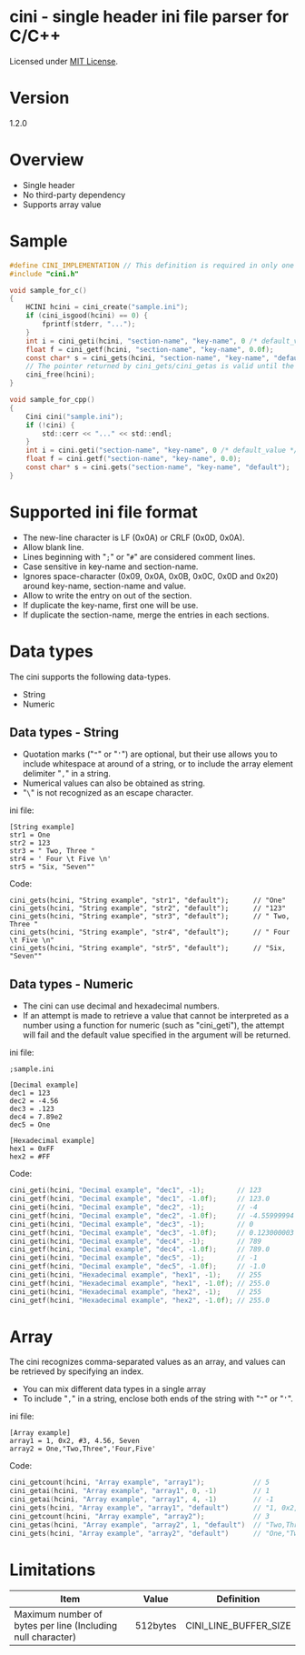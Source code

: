 # cini - single header ini file parser for C/C++

Licensed under [MIT License](https://opensource.org/licenses/MIT).

# Version

1.2.0

# Overview

* Single header
* No third-party dependency
* Supports array value

# Sample

```c
#define CINI_IMPLEMENTATION // This definition is required in only one source file
#include "cini.h"

void sample_for_c()
{
    HCINI hcini = cini_create("sample.ini");
    if (cini_isgood(hcini) == 0) {
        fprintf(stderr, "...");
    }
    int i = cini_geti(hcini, "section-name", "key-name", 0 /* default_value */);
    float f = cini_getf(hcini, "section-name", "key-name", 0.0f);
    const char* s = cini_gets(hcini, "section-name", "key-name", "default");
    // The pointer returned by cini_gets/cini_getas is valid until the handle is released.
    cini_free(hcini);
}

void sample_for_cpp()
{
    Cini cini("sample.ini");
    if (!cini) {
        std::cerr << "..." << std::endl;
    }
    int i = cini.geti("section-name", "key-name", 0 /* default_value */);
    float f = cini.getf("section-name", "key-name", 0.0);
    const char* s = cini.gets("section-name", "key-name", "default");
}
```

# Supported ini file format

* The new-line character is LF (0x0A) or CRLF (0x0D, 0x0A).
* Allow blank line.
* Lines beginning with "`;`" or "`#`" are considered comment lines.
* Case sensitive in key-name and section-name.
* Ignores space-character (0x09, 0x0A, 0x0B, 0x0C, 0x0D and 0x20) around key-name, section-name and value.
* Allow to write the entry on out of the section.
* If duplicate the key-name, first one will be use.
* If duplicate the section-name, merge the entries in each sections.

# Data types

The cini supports the following data-types.

* String
* Numeric

## Data types - String

* Quotation marks ("`"`" or "`'`") are optional, but their use allows you to include whitespace at around of a string, or to include the array element delimiter "`,`" in a string.
* Numerical values can also be obtained as string.
* "`\`" is not recognized as an escape character.

ini file:
```
[String example]
str1 = One
str2 = 123
str3 = " Two, Three "
str4 = ' Four \t Five \n'
str5 = "Six, "Seven""
```

Code:
```
cini_gets(hcini, "String example", "str1", "default");      // "One"
cini_gets(hcini, "String example", "str2", "default");      // "123"
cini_gets(hcini, "String example", "str3", "default");      // " Two, Three "
cini_gets(hcini, "String example", "str4", "default");      // " Four \t Five \n"
cini_gets(hcini, "String example", "str5", "default");      // "Six, "Seven""
```

## Data types - Numeric

* The cini can use decimal and hexadecimal numbers.
* If an attempt is made to retrieve a value that cannot be interpreted as a number using a function for numeric (such as "cini_geti"), the attempt will fail and the default value specified in the argument will be returned.  

ini file:
```
;sample.ini

[Decimal example]
dec1 = 123
dec2 = -4.56
dec3 = .123
dec4 = 7.89e2
dec5 = One

[Hexadecimal example]
hex1 = 0xFF
hex2 = #FF
```

Code:
```c
cini_geti(hcini, "Decimal example", "dec1", -1);        // 123
cini_getf(hcini, "Decimal example", "dec1", -1.0f);     // 123.0
cini_geti(hcini, "Decimal example", "dec2", -1);        // -4
cini_getf(hcini, "Decimal example", "dec2", -1.0f);     // -4.55999994
cini_geti(hcini, "Decimal example", "dec3", -1);        // 0
cini_getf(hcini, "Decimal example", "dec3", -1.0f);     // 0.123000003
cini_geti(hcini, "Decimal example", "dec4", -1);        // 789
cini_getf(hcini, "Decimal example", "dec4", -1.0f);     // 789.0
cini_geti(hcini, "Decimal example", "dec5", -1);        // -1
cini_getf(hcini, "Decimal example", "dec5", -1.0f);     // -1.0
cini_geti(hcini, "Hexadecimal example", "hex1", -1);    // 255
cini_getf(hcini, "Hexadecimal example", "hex1", -1.0f); // 255.0
cini_geti(hcini, "Hexadecimal example", "hex2", -1);    // 255
cini_getf(hcini, "Hexadecimal example", "hex2", -1.0f); // 255.0
```

# Array

The cini recognizes comma-separated values as an array, and values can be retrieved by specifying an index.

* You can mix different data types in a single array
* To include "`,`" in a string, enclose both ends of the string with "`"`" or "`'`".

ini file:
```
[Array example]
array1 = 1, 0x2, #3, 4.56, Seven
array2 = One,"Two,Three",'Four,Five'
```

Code:
```c
cini_getcount(hcini, "Array example", "array1");            // 5
cini_getai(hcini, "Array example", "array1", 0, -1)         // 1
cini_getai(hcini, "Array example", "array1", 4, -1)         // -1
cini_gets(hcini, "Array example", "array1", "default")      // "1, 0x2, #3, 4.56, Seven"
cini_getcount(hcini, "Array example", "array2");            // 3
cini_getas(hcini, "Array example", "array2", 1, "default")  // "Two,Three"
cini_gets(hcini, "Array example", "array2", "default")      // "One,"Two,Three",'Four,Five'"
```

# Limitations

| Item                                                        | Value    | Definition            |
| ----------------------------------------------------------- | -------- | --------------------- |
| Maximum number of bytes per line (Including null character) | 512bytes | CINI_LINE_BUFFER_SIZE |
